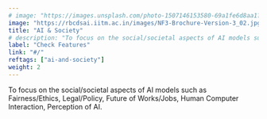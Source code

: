 ```yaml
---
# image: "https://images.unsplash.com/photo-1507146153580-69a1fe6d8aa1?ixlib=rb-1.2.1&ixid=MnwxMjA3fDB8MHxwaG90by1wYWdlfHx8fGVufDB8fHx8&auto=format&fit=crop&w=1170&q=80"
image: "https://rbcdsai.iitm.ac.in/images/NF3-Brochure-Version-3_02.jpg"
title: "AI & Society"
# description: "To focus on the social/societal aspects of AI models such as Fairness/Ethics, Legal/Policy, Future of Works/Jobs, Human Computer Interaction, Perception of AI."
label: "Check Features"
link: "#/"
reftags: ["ai-and-society"]
weight: 2
---
```


To focus on the social/societal aspects of AI models such as Fairness/Ethics, Legal/Policy, Future of Works/Jobs, Human Computer Interaction, Perception of AI.